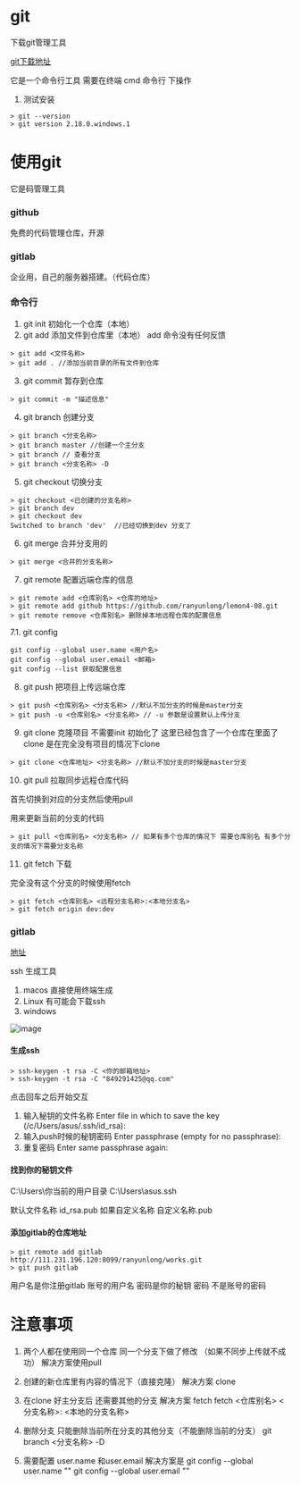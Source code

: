# git

下载git管理工具

[git下载地址](https://git-scm.com/)

它是一个命令行工具 需要在终端 cmd 命令行 下操作


1. 测试安装

```shell
> git --version
> git version 2.18.0.windows.1
```

# 使用git

它是码管理工具

### github
 
免费的代码管理仓库，开源  
 
### gitlab

企业用，自己的服务器搭建。（代码仓库）

### 命令行

1. git init 初始化一个仓库（本地）
2. git add 添加文件到仓库里（本地）
add 命令没有任何反馈
```shell
> git add <文件名称>
> git add . //添加当前目录的所有文件到仓库
```

3. git commit 暂存到仓库

```shell
> git commit -m "描述信息"
```

4. git branch 创建分支

```shell
> git branch <分支名称>
> git branch master //创建一个主分支
> git branch // 查看分支
> git branch <分支名称> -D
```

5. git checkout 切换分支

```shell
> git checkout <已创建的分支名称>
> git branch dev
> git checkout dev
Switched to branch 'dev'  //已经切换到dev 分支了
```

6. git merge 合并分支用的
```shell
> git merge <合并的分支名称>
```

7. git remote 配置远端仓库的信息

```shell
> git remote add <仓库别名> <仓库的地址>
> git remote add github https://github.com/ranyunlong/lemon4-08.git
> git remote remove <仓库别名> 删除掉本地远程仓库的配置信息
```

7.1. git config

```shell
git config --global user.name <用户名> 
git config --global user.email <邮箱>
git config --list 获取配置信息
```

8. git push 把项目上传远端仓库

```shell
> git push <仓库别名> <分支名称> //默认不加分支的时候是master分支
> git push -u <仓库别名> <分支名称> // -u 参数是设置默认上传分支
```

9. git clone 克隆项目
不需要init 初始化了 这里已经包含了一个仓库在里面了
clone 是在完全没有项目的情况下clone

```shell
> git clone <仓库地址> <分支名称> //默认不加分支的时候是master分支
```


10. git pull 拉取同步远程仓库代码

首先切换到对应的分支然后使用pull

用来更新当前的分支的代码

```shell
> git pull <仓库别名> <分支名称> // 如果有多个仓库的情况下 需要仓库别名 有多个分支的情况下需要分支名称
```


11. git fetch 下载

完全没有这个分支的时候使用fetch

```shell
> git fetch <仓库别名> <远程分支名称>:<本地分支名>
> git fetch origin dev:dev
```




### gitlab

[地址](http://111.231.196.120:8099)

ssh 生成工具

1. macos 直接使用终端生成
2. Linux 有可能会下载ssh
3. windows 

![image](C:/Users/asus/AppData/Roaming/happy-markdown/2512d981531fb3d38cda968fcc1c66a653f725f453e12090d6dd1f53b53324c9.png)

#### 生成ssh
```shell
> ssh-keygen -t rsa -C <你的邮箱地址>
> ssh-keygen -t rsa -C "849291425@qq.com"
```
点击回车之后开始交互


1. 输入秘钥的文件名称
Enter file in which to save the key (/c/Users/asus/.ssh/id_rsa): 
2. 输入push时候的秘钥密码 
Enter passphrase (empty for no passphrase):
3. 重复密码
Enter same passphrase again:

#### 找到你的秘钥文件
C:\Users\你当前的用户目录
C:\Users\asus\.ssh

默认文件名称 id_rsa.pub
如果自定义名称 自定义名称.pub

#### 添加gitlab的仓库地址

```shell
> git remote add gitlab http://111.231.196.120:8099/ranyunlong/works.git
> git push gitlab
```

用户名是你注册gitlab 账号的用户名
密码是你的秘钥 密码 不是账号的密码



# 注意事项

1. 两个人都在使用同一个仓库 同一个分支下做了修改 （如果不同步上传就不成功）
解决方案使用pull

2. 创建的新仓库里有内容的情况下（直接克隆）
解决方案 clone

3. 在clone 好主分支后 还需要其他的分支
解决方案 fetch  fetch <仓库别名> <分支名称>: <本地的分支名称>

4. 删除分支 只能删除当前所在分支的其他分支（不能删除当前的分支）
git branch <分支名称> -D
5. 需要配置 user.name 和user.email
解决方案是 git config --global user.name ""
git config --global user.email ""





